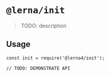 # `@lerna/init`

> TODO: description

## Usage

```
const init = require('@lerna4/init');

// TODO: DEMONSTRATE API
```
